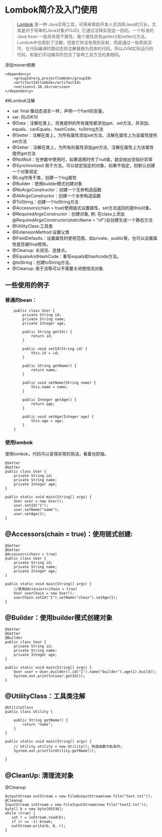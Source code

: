 # Lombok简介及入门使用

> [Lombok](https://projectlombok.org/) 是一种 Java实用工具，可用来帮助开发人员消除Java的冗长，尤其是对于简单的Java对象(POJO), 它通过注释实现这一目的。一个标准的Java bean 一般具有若干属性，每个属性具有getter()和setter()方法，Lombok中也用到了注解，但是它并没有用到反射，而是通过一些奇技淫巧，在代码编译时期动态将注解替换为具体的代码。所以JVM实际运行的代码，和我们手动编写的包含了各种工具方法的类相同。

添加maven依赖

	<dependency>
	    <groupId>org.projectlombok</groupId>
	    <artifactId>lombok</artifactId>
	    <version>1.16.16</version>
	</dependency>


##Lombok注解

* val: final 像动态语言一样，声明一个fianl的变量。
* var: 同JDK10
* @Data：注解在类上，将类提供的所有属性都添加get、set方法，并添加、equals、canEquals、hashCode、toString方法
* @Setter：注解在类上，为所有属性添加set方法、注解在属性上为该属性提供set方法
* @Getter：注解在类上，为所有的属性添加get方法、注解在属性上为该属性提供get方法
* @NotNull：在参数中使用时，如果调用时传了null值，就会抛出空指针异常
* @Synchronized 用于方法，可以锁定指定的对象，如果不指定，则默认创建一个对象锁定
* @Log作用于类，创建一个log属性
* @Builder：使用builder模式创建对象
* @NoArgsConstructor：创建一个无参构造函数
* @AllArgsConstructor：创建一个全参构造函数
* @ToStirng：创建一个toString方法
* @Accessors(chain = true)使用链式设置属性，set方法返回的是this对象。
* @RequiredArgsConstructor：创建对象, 例: 在class上添加@RequiredArgsConstructor(staticName = "of")会创建生成一个静态方法
* @UtilityClass:工具类
* @ExtensionMethod:设置父类
* @FieldDefaults：设置属性的使用范围，如private、public等，也可以设置属性是否被final修饰。
* @Cleanup: 关闭流、连接点。
* @EqualsAndHashCode：重写equals和hashcode方法。
* @toString：创建toString方法。
* @Cleanup: 用于流等可以不需要关闭使用流对象.

## 一些使用的例子

### 普通的bean：

		public class User {
		    private String id;
		    private String name;
		    private Integer age;

		    public String getId() {
		        return id;
		    }

		    public void setId(String id) {
		        this.id = id;
		    }

		    public String getName() {
		        return name;
		    }

		    public void setName(String name) {
		        this.name = name;
		    }

		    public Integer getAge() {
		        return age;
		    }

		    public void setAge(Integer age) {
		        this.age = age;
		    }
		}
### 使用lambok

使用lombok，代码可以变得非常的简洁，看着也舒服。

	@Setter
	@Getter
	public class User {
	    private String id;
	    private String name;
	    private Integer age;
	}

	public static void main(String[] args) {
        User user = new User();
        user.setId("1");
        user.setName("name");
        user.setAge(1);
    }

## @Accessors(chain = true)：使用链式创建:

	@Setter
	@Getter
	@Accessors(chain = true)
	public class User {
	    private String id;
	    private String name;
	    private Integer age;
	}

	public static void main(String[] args) {
        //使用@Accessors(chain = true)
        User userChain = new User();
        userChain.setId("1").setName("chain").setAge(1);
    }

## @Builder：使用builder模式创建对象

	@Setter
	@Getter
	@Builder
	public class User {
	    private String id;
	    private String name;
	    private Integer age;
	}

	public static void main(String[] args) {
        User user = User.builder().id("1").name("builder").age(1).build();
        System.out.println(user.getId());
    }

## @UtilityClass：工具类注解

	@UtilityClass
	public class Utility {

	    public String getName() {
	        return "name";
	    }
	}

	public static void main(String[] args) {
        // Utility utility = new Utility(); 构造函数为私有的,
        System.out.println(Utility.getName());

    }

## @CleanUp: 清理流对象

@Cleanup

    OutputStream outStream = new FileOutputStream(new File("text.txt"));
    @Cleanup
    InputStream inStream = new FileInputStream(new File("text2.txt"));
    byte[] b = new byte[65536];
    while (true) {
       int r = inStream.read(b);
       if (r == -1) break;
       outStream.write(b, 0, r);
    }
